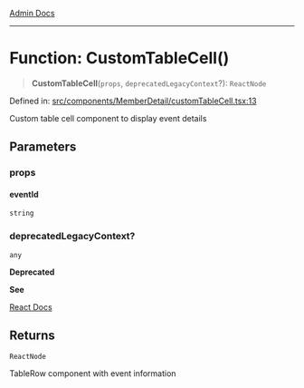 [Admin Docs](/)

***

# Function: CustomTableCell()

> **CustomTableCell**(`props`, `deprecatedLegacyContext`?): `ReactNode`

Defined in: [src/components/MemberDetail/customTableCell.tsx:13](https://github.com/syedali237/talawa-admin/blob/dd4a08e622d0fa38bcf9758a530e8cdf917dbac8/src/components/MemberDetail/customTableCell.tsx#L13)

Custom table cell component to display event details

## Parameters

### props

#### eventId

`string`

### deprecatedLegacyContext?

`any`

**Deprecated**

**See**

[React Docs](https://legacy.reactjs.org/docs/legacy-context.html#referencing-context-in-lifecycle-methods)

## Returns

`ReactNode`

TableRow component with event information
